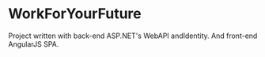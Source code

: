 # WorkForYourFuture
Project written with back-end ASP.NET's WebAPI andIdentity. And front-end AngularJS SPA.
